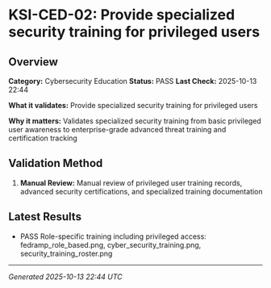 # KSI-CED-02: Provide specialized security training for privileged users

## Overview

**Category:** Cybersecurity Education
**Status:** PASS
**Last Check:** 2025-10-13 22:44

**What it validates:** Provide specialized security training for privileged users

**Why it matters:** Validates specialized security training from basic privileged user awareness to enterprise-grade advanced threat training and certification tracking

## Validation Method

1. **Manual Review:** Manual review of privileged user training records, advanced security certifications, and specialized training documentation

## Latest Results

- PASS Role-specific training including privileged access: fedramp_role_based.png, cyber_security_training.png, security_training_roster.png

---
*Generated 2025-10-13 22:44 UTC*